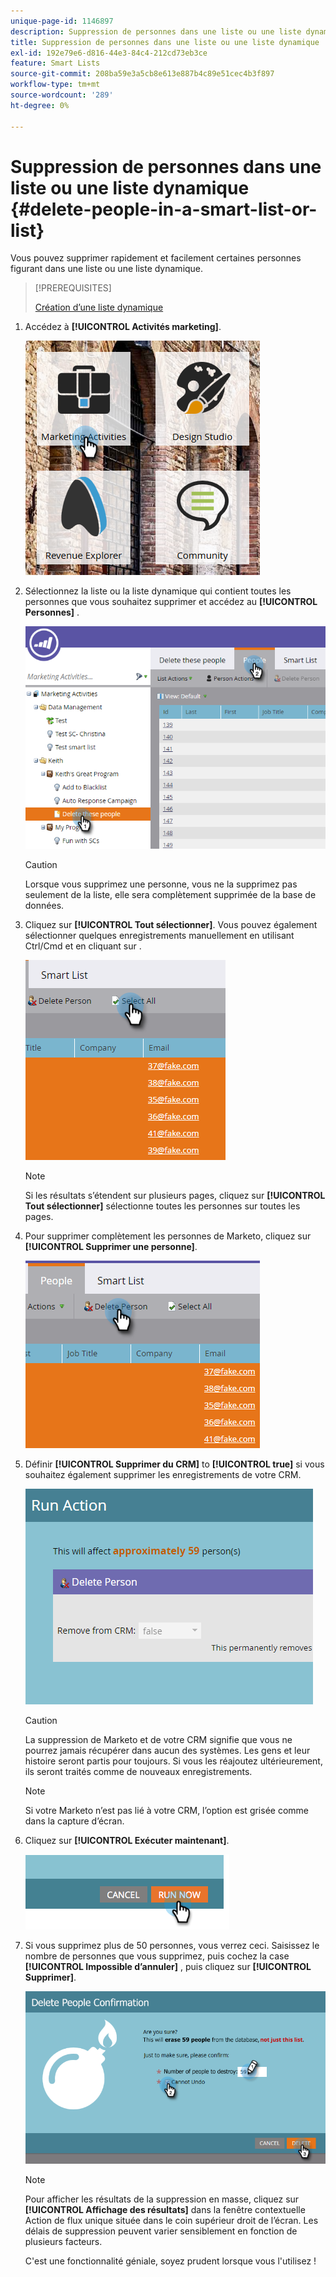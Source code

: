 ```yaml
---
unique-page-id: 1146897
description: Suppression de personnes dans une liste ou une liste dynamique - Documents Marketo - Documentation du produit
title: Suppression de personnes dans une liste ou une liste dynamique
exl-id: 192e79e6-d816-44e3-84c4-212cd73eb3ce
feature: Smart Lists
source-git-commit: 208ba59e3a5cb8e613e887b4c89e51cec4b3f897
workflow-type: tm+mt
source-wordcount: '289'
ht-degree: 0%

---
```


# Suppression de personnes dans une liste ou une liste dynamique {#delete-people-in-a-smart-list-or-list}

Vous pouvez supprimer rapidement et facilement certaines personnes figurant dans une liste ou une liste dynamique.

>[!PREREQUISITES]
>
>[Création d’une liste dynamique](/help/marketo/product-docs/core-marketo-concepts/smart-lists-and-static-lists/creating-a-smart-list/create-a-smart-list.md)

1. Accédez à **[!UICONTROL Activités marketing]**.

   ![](assets/ma-1.png)

1. Sélectionnez la liste ou la liste dynamique qui contient toutes les personnes que vous souhaitez supprimer et accédez au **[!UICONTROL Personnes]** .

   ![](assets/two-1.png)

   >[!CAUTION]
   >
   >Lorsque vous supprimez une personne, vous ne la supprimez pas seulement de la liste, elle sera complètement supprimée de la base de données.

1. Cliquez sur **[!UICONTROL Tout sélectionner]**. Vous pouvez également sélectionner quelques enregistrements manuellement en utilisant Ctrl/Cmd et en cliquant sur .

   ![](assets/three-1.png)

   >[!NOTE]
   >
   >Si les résultats s’étendent sur plusieurs pages, cliquez sur **[!UICONTROL Tout sélectionner]** sélectionne toutes les personnes sur toutes les pages.

1. Pour supprimer complètement les personnes de Marketo, cliquez sur **[!UICONTROL Supprimer une personne]**.

   ![](assets/four-1.png)

1. Définir **[!UICONTROL Supprimer du CRM]** to **[!UICONTROL true]** si vous souhaitez également supprimer les enregistrements de votre CRM.

   ![](assets/five.png)

   >[!CAUTION]
   >
   >La suppression de Marketo et de votre CRM signifie que vous ne pourrez jamais récupérer dans aucun des systèmes. Les gens et leur histoire seront partis pour toujours. Si vous les réajoutez ultérieurement, ils seront traités comme de nouveaux enregistrements.

   >[!NOTE]
   >
   >Si votre Marketo n’est pas lié à votre CRM, l’option est grisée comme dans la capture d’écran.

1. Cliquez sur **[!UICONTROL Exécuter maintenant]**.

   ![](assets/image2014-9-24-13-3a0-3a3.png)

1. Si vous supprimez plus de 50 personnes, vous verrez ceci. Saisissez le nombre de personnes que vous supprimez, puis cochez la case **[!UICONTROL Impossible d’annuler]** , puis cliquez sur **[!UICONTROL Supprimer]**.

   ![](assets/seven.png)

   >[!NOTE]
   >
   >Pour afficher les résultats de la suppression en masse, cliquez sur **[!UICONTROL Affichage des résultats]** dans la fenêtre contextuelle Action de flux unique située dans le coin supérieur droit de l’écran. Les délais de suppression peuvent varier sensiblement en fonction de plusieurs facteurs.

   C&#39;est une fonctionnalité géniale, soyez prudent lorsque vous l&#39;utilisez !
